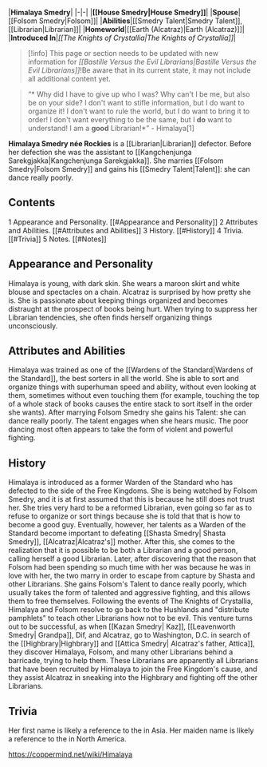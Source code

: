 |**Himalaya Smedry**|
|-|-|
|**[[House Smedry\|House Smedry]]**|
|**Spouse**|[[Folsom Smedry\|Folsom]]|
|**Abilities**|[[Smedry Talent\|Smedry Talent]], [[Librarian\|Librarian]]|
|**Homeworld**|[[Earth (Alcatraz)\|Earth (Alcatraz)]]|
|**Introduced In**|*[[The Knights of Crystallia\|The Knights of Crystallia]]*|

> [!info] This page or section needs to be updated with new information for *[[Bastille Versus the Evil Librarians\|Bastille Versus the Evil Librarians]]*!Be aware that in its current state, it may not include all additional content yet.

>“* Why did I have to give up who I was? Why can't I be me, but also be on your side? I don't want to stifle information, but I do want to organize it! I don't want to rule the world, but I do want to bring it to order! I don't want everything to be the same, but I **do** want to understand! I am a **good** Librarian!*”
\- Himalaya[1]


**Himalaya Smedry née Rockies** is a [[Librarian\|Librarian]] defector. Before her defection she was the assistant to [[Kangchenjunga Sarekgjakka\|Kangchenjunga Sarekgjakka]].
She marries [[Folsom Smedry\|Folsom Smedry]] and gains his [[Smedry Talent\|Talent]]: she can dance really poorly.

## Contents

1 Appearance and Personality. [[#Appearance and Personality]] 
2 Attributes and Abilities. [[#Attributes and Abilities]] 
3 History. [[#History]] 
4 Trivia. [[#Trivia]] 
5 Notes. [[#Notes]] 


## Appearance and Personality
Himalaya is young, with dark skin. She wears a maroon skirt and white blouse and spectacles on a chain. Alcatraz is surprised by how pretty she is. She is passionate about keeping things organized and becomes distraught at the prospect of books being hurt. When trying to suppress her Librarian tendencies, she often finds herself organizing things unconsciously.

## Attributes and Abilities
Himalaya was trained as one of the [[Wardens of the Standard\|Wardens of the Standard]], the best sorters in all the world. She is able to sort and organize things with superhuman speed and ability, without even looking at them, sometimes without even touching them (for example, touching the top of a whole stack of books causes the entire stack to sort itself in the order she wants).
After marrying Folsom Smedry she gains his Talent: she can dance really poorly. The talent engages when she hears music. The poor dancing most often appears to take the form of violent and powerful fighting.

## History
Himalaya is introduced as a former Warden of the Standard who has defected to the side of the Free Kingdoms. She is being watched by Folsom Smedry, and it is at first assumed that this is because he still does not trust her. She tries very hard to be a reformed Librarian, even going so far as to refuse to organize or sort things because she is told that that is how to become a good guy. Eventually, however, her talents as a Warden of the Standard become important to defeating [[Shasta Smedry\| Shasta Smedry]], [[Alcatraz\|Alcatraz's]] mother. After this, she comes to the realization that it is possible to be both a Librarian and a good person, calling herself a good Librarian.
Later, after discovering that the reason that Folsom had been spending so much time with her was because he was in love with her, the two marry in order to escape from capture by Shasta and other Librarians. She gains Folsom's Talent to dance really poorly, which usually takes the form of talented and aggressive fighting, and this allows them to free themselves.
Following the events of The Knights of Crystallia, Himalaya and Folsom resolve to go back to the Hushlands and "distribute pamphlets" to teach other Librarians how not to be evil. This venture turns out to be successful, as when [[Kazan Smedry\| Kaz]], [[Leavenworth Smedry\| Grandpa]], Dif, and Alcatraz, go to Washington, D.C. in search of the [[Highbrary\|Highbrary]] and [[Attica Smedry\| Alcatraz's father, Attica]], they discover Himalaya, Folsom, and many other Librarians behind a barricade, trying to help them. These Librarians are apparently all Librarians that have been recruited by Himalaya to join the Free Kingdom's cause, and they assist Alcatraz in sneaking into the Highbrary and fighting off the other Librarians.

## Trivia
Her first name is likely a reference to the  in Asia. Her maiden name is likely a reference to the  in North America.



https://coppermind.net/wiki/Himalaya